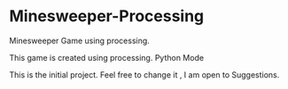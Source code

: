# Minesweeper-Processing
Minesweeper Game using processing. 

This game is created using processing. Python Mode

This is the initial project. Feel free to change it , I am open to Suggestions.
